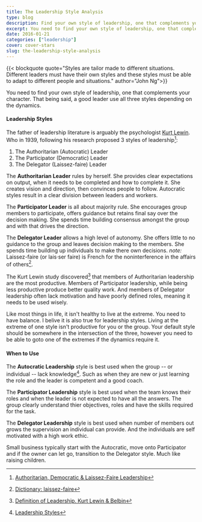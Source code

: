 ```yaml
---
title: The Leadership Style Analysis
type: blog
description: Find your own style of leadership, one that complements your character.
excerpt: You need to find your own style of leadership, one that complements your character. However, good leaders use all three styles depending on the dynamics.
date: 2016-01-21
categories: ["leadership"]
cover: cover-stars
slug: the-leadership-style-analysis
---
```


{{< blockquote quote="Styles are tailor made to different situations. Different leaders must have their own styles and these styles must be able to adapt to different people and situations." author="John Ng">}}

You need to find your own style of leadership, one that complements your character. That being said, a good leader use all three styles depending on the dynamics.

#### Leadership Styles

The father of leadership literature is arguably the psychologist [Kurt Lewin](https://en.wikipedia.org/wiki/Kurt_Lewin). Who in 1939, following his research proposed 3 styles of leadership[^enotes]:

1. The Authoritarian (Autocratic) Leader
2. The Participator (Democratic) Leader
3. The Delegator (Laissez-faire) Leader

The __Authoritarian Leader__ rules by herself. She provides clear expectations on output, when it needs to be completed and how to complete it. She creates vision and direction, then convinces people to follow. Autocratic styles result in a clear division between leaders and workers.

The __Participator Leader__ is all about majority rule. She encourages group members to participate, offers guidance but retains final say over the decision making. She spends time building consensus amongst the group and with that drives the direction.

The __Delegator Leader__ allows a high level of autonomy. She offers little to no guidance to the group and leaves decision making to the members. She spends time building up individuals to make there own decisions. _note:_ Laissez-faire (or lais·ser faire) is French for the noninterference in the affairs of others[^laissez-faire].

The Kurt Lewin study discovered[^definition-of-leadership] that members of Authoritarian leadership are the most productive. Members of Participator leadership, while being less productive produce better quality work. And members of Delegator leadership often lack motivation and have poorly defined roles, meaning it needs to be used wisely.

Like most things in life, it isn't healthy to live at the extreme. You need to have balance. I belive it is also true for leadership styles. Living at the extreme of one style isn't productive for you or the group. Your default style should be somewhere in the intersection of the three, however you need to be able to goto one of the extremes if the dynamics require it.

#### When to Use

The __Autocratic Leadership__ style is best used when the group -- or individual -- lack knowledge[^leadership-styles]. Such as when they are new or just learning the role and the leader is competent and a good coach.

The __Participator Leadership__ style is best used when the team knows their roles and when the leader is not expected to have all the answers. The group clearly understand thier objectives, roles and have the skills required for the task.

The __Delegator Leadership__ style is best used when number of members out grows the supervision an individual can provide. And the individuals are self motivated with a high work ethic.

Small business typically start with the Autocratic, move onto Participator and if the owner can let go, transition to the Delegator style. Much like raising children.

[^enotes]: [Authoritarian, Democratic & Laissez-Faire Leadership](http://www.enotes.com/research-starters/authoritarian-democratic-laissez-faire-leadership)
[^laissez-faire]: [Dictionary: laissez-faire](http://www.dictionary.com/browse/laissez-faire)
[^definition-of-leadership]: [Definition of Leadership. Kurt Lewin & Belbin](https://nofinchaos.wordpress.com/2012/03/07/definition-of-leadership-kurt-lewin/)
[^leadership-styles]: [Leadership Styles](http://www.nwlink.com/~donclark/leader/leadstl.html)